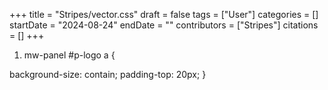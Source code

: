 +++
title = "Stripes/vector.css"
draft = false
tags = ["User"]
categories = []
startDate = "2024-08-24"
endDate = ""
contributors = ["Stripes"]
citations = []
+++

1.  mw-panel #p-logo a {

background-size: contain;
padding-top: 20px;
}
